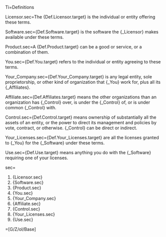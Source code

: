 Ti=Definitions

Licensor.sec=The {Def.Licensor.target} is the individual or entity offering these terms.

Software.sec={Def.Software.target} is the software the {_Licensor} makes available under these terms.

Product.sec=A {Def.Product.target} can be a good or service, or a combination of them.

You.sec={Def.You.target} refers to the individual or entity agreeing to these terms.

Your_Company.sec={Def.Your_Company.target} is any legal entity, sole proprietorship, or other kind of organization that {_You} work for, plus all its {_Affiliates}.

Affiliate.sec={Def.Affiliates.target} means the other organizations than an organization has {_Control} over, is under the {_Control} of, or is under common {_Control} with.

Control.sec={Def.Control.target} means ownership of substantially all the assets of an entity, or the power to direct its management and policies by vote, contract, or otherwise.  {_Control} can be direct or indirect.

Your_Licenses.sec={Def.Your_Licenses.target} are all the licenses granted to {_You} for the {_Software} under these terms.

Use.sec={Def.Use.target} means anything you do with the {_Software} requiring one of your licenses.

sec=<ol><li>{Licensor.sec}</li><li>{Software.sec}</li><li>{Product.sec}</li><li>{You.sec}</li><li>{Your_Company.sec}</li><li>{Affiliate.sec}</li><li>{Control.sec}</li><li>{Your_Licenses.sec}</li><li>{Use.sec}</li></ol>

=[G/Z/ol/Base]